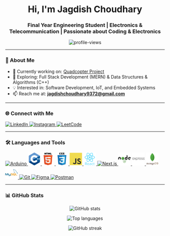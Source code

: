 <h1 align="center">Hi, I'm Jagdish Choudhary</h1>
<h3 align="center">Final Year Engineering Student | Electronics & Telecommunication | Passionate about Coding & Electronics</h3>

<p align="center">
  <img src="https://komarev.com/ghpvc/?username=jagdishchoudhary04&label=Profile%20views&color=0e75b6&style=flat" alt="profile-views" />
</p>

---

### 🚀 About Me
- 🔭 Currently working on: [Quadcopter Project](https://github.com/JagdishChoudhary04/Quadcopter)  
- 🌱 Exploring: Full Stack Development (MERN) & Data Structures & Algorithms (C++)  
- 💡 Interested in: Software Development, IoT, and Embedded Systems  
- 📫 Reach me at: **jagdishchoudhary9372@gmail.com**  

---

### 🌐 Connect with Me
<p align="left">
<a href="https://www.linkedin.com/in/jagdish-choudhary-374a54245" target="_blank">
  <img src="https://raw.githubusercontent.com/rahuldkjain/github-profile-readme-generator/master/src/images/icons/Social/linked-in-alt.svg" alt="LinkedIn" height="30" width="40" />
</a>
<a href="https://instagram.com/jagdishchoudhary9268" target="_blank">
  <img src="https://raw.githubusercontent.com/rahuldkjain/github-profile-readme-generator/master/src/images/icons/Social/instagram.svg" alt="Instagram" height="30" width="40" />
</a>
<a href="https://leetcode.com/u/jagdish_choudhary/" target="_blank">
  <img src="https://raw.githubusercontent.com/rahuldkjain/github-profile-readme-generator/master/src/images/icons/Social/leet-code.svg" alt="LeetCode" height="30" width="40" />
</a>
</p>

---

### 🛠️ Languages and Tools
<p align="left"> 
  <a href="https://www.arduino.cc/" target="_blank"> <img src="https://cdn.worldvectorlogo.com/logos/arduino-1.svg" alt="Arduino" width="40" height="40"/> </a>
  <a href="https://www.w3schools.com/cpp/" target="_blank"> <img src="https://raw.githubusercontent.com/devicons/devicon/master/icons/cplusplus/cplusplus-original.svg" alt="C++" width="40" height="40"/> </a>
  <a href="https://developer.mozilla.org/en-US/docs/Web/HTML" target="_blank"> <img src="https://raw.githubusercontent.com/devicons/devicon/master/icons/html5/html5-original-wordmark.svg" alt="HTML" width="40" height="40"/> </a>
  <a href="https://developer.mozilla.org/en-US/docs/Web/CSS" target="_blank"> <img src="https://raw.githubusercontent.com/devicons/devicon/master/icons/css3/css3-original-wordmark.svg" alt="CSS" width="40" height="40"/> </a>
  <a href="https://developer.mozilla.org/en-US/docs/Web/JavaScript" target="_blank"> <img src="https://raw.githubusercontent.com/devicons/devicon/master/icons/javascript/javascript-original.svg" alt="JavaScript" width="40" height="40"/> </a>
  <a href="https://reactjs.org/" target="_blank"> <img src="https://raw.githubusercontent.com/devicons/devicon/master/icons/react/react-original-wordmark.svg" alt="React" width="40" height="40"/> </a>
  <a href="https://nextjs.org/" target="_blank"> <img src="https://cdn.worldvectorlogo.com/logos/nextjs-2.svg" alt="Next.js" width="40" height="40"/> </a>
  <a href="https://nodejs.org" target="_blank"> <img src="https://raw.githubusercontent.com/devicons/devicon/master/icons/nodejs/nodejs-original-wordmark.svg" alt="Node.js" width="40" height="40"/> </a>
  <a href="https://expressjs.com" target="_blank"> <img src="https://raw.githubusercontent.com/devicons/devicon/master/icons/express/express-original-wordmark.svg" alt="Express.js" width="40" height="40"/> </a>
  <a href="https://www.mongodb.com/" target="_blank"> <img src="https://raw.githubusercontent.com/devicons/devicon/master/icons/mongodb/mongodb-original-wordmark.svg" alt="MongoDB" width="40" height="40"/> </a>
  <a href="https://www.mysql.com/" target="_blank"> <img src="https://raw.githubusercontent.com/devicons/devicon/master/icons/mysql/mysql-original-wordmark.svg" alt="MySQL" width="40" height="40"/> </a>
  <a href="https://git-scm.com/" target="_blank"> <img src="https://www.vectorlogo.zone/logos/git-scm/git-scm-icon.svg" alt="Git" width="40" height="40"/> </a>
  <a href="https://www.figma.com/" target="_blank"> <img src="https://www.vectorlogo.zone/logos/figma/figma-icon.svg" alt="Figma" width="40" height="40"/> </a>
  <a href="https://www.postman.com/" target="_blank"> <img src="https://www.vectorlogo.zone/logos/getpostman/getpostman-icon.svg" alt="Postman" width="40" height="40"/> </a>
</p>

---

### 📊 GitHub Stats
<p align="center">
  <!-- Overall Stats -->
  <img
    src="https://github-readme-stats.vercel.app/api?username=jagdishchoudhary04&show_icons=true&theme=radical&token=YOUR_PERSONAL_ACCESS_TOKEN"
    alt="GitHub stats"
  />
</p>

<p align="center">
  <!-- Top Languages -->
  <img
    src="https://github-readme-stats.vercel.app/api/top-langs/?username=jagdishchoudhary04&layout=compact&theme=radical&token=YOUR_PERSONAL_ACCESS_TOKEN"
    alt="Top languages"
  />
</p>

<p align="center">
  <!-- Streak Stats -->
  <img
    src="https://github-readme-streak-stats.herokuapp.com?user=jagdishchoudhary04&theme=radical"
    alt="GitHub streak"
  />
</p>
